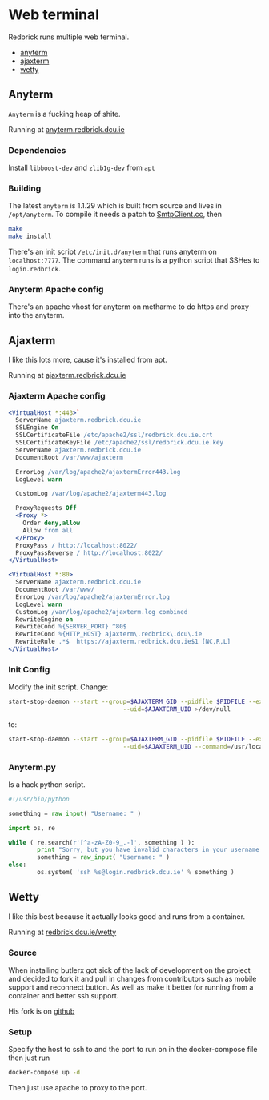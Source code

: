 # Web terminal

Redbrick runs multiple web terminal.

- [anyterm](#anyterm)
- [ajaxterm](#ajaxterm)
- [wetty](#wetty)

## Anyterm

`Anyterm` is a fucking heap of shite.

Running at [anyterm.redbrick.dcu.ie](https://anyterm.redbrick.dcu.ie)

### Dependencies

Install `libboost-dev` and `zlib1g-dev` from `apt`

### Building

The latest `anyterm` is 1.1.29 which is built from source and lives in
`/opt/anyterm`. To compile it needs a patch to
[SmtpClient.cc](https://github.com/gentoo/gentoo-portage-rsync-mirror/blob/master/www-apache/anyterm/files/anyterm-1.1.29-gcc-4.4.patch),
then

```bash
make
make install
```

There's an init script `/etc/init.d/anyterm` that runs anyterm on
`localhost:7777`. The command `anyterm` runs is a python script that SSHes to
`login.redbrick`.

### Anyterm Apache config

There's an apache vhost for anyterm on metharme to do https and proxy into the
anyterm.

## Ajaxterm

I like this lots more, cause it's installed from apt.

Running at [ajaxterm.redbrick.dcu.ie](https://ajaxterm.redbrick.dcu.ie)

### Ajaxterm Apache config

```apache
<VirtualHost *:443>`
  ServerName ajaxterm.redbrick.dcu.ie
  SSLEngine On
  SSLCertificateFile /etc/apache2/ssl/redbrick.dcu.ie.crt
  SSLCertificateKeyFile /etc/apache2/ssl/redbrick.dcu.ie.key
  ServerName ajaxterm.redbrick.dcu.ie
  DocumentRoot /var/www/ajaxterm

  ErrorLog /var/log/apache2/ajaxtermError443.log
  LogLevel warn

  CustomLog /var/log/apache2/ajaxterm443.log

  ProxyRequests Off
  <Proxy *>
    Order deny,allow
    Allow from all
  </Proxy>
  ProxyPass / http://localhost:8022/
  ProxyPassReverse / http://localhost:8022/
</VirtualHost>

<VirtualHost *:80>
  ServerName ajaxterm.redbrick.dcu.ie
  DocumentRoot /var/www/
  ErrorLog /var/log/apache2/ajaxtermError.log
  LogLevel warn
  CustomLog /var/log/apache2/ajaxterm.log combined
  RewriteEngine on
  RewriteCond %{SERVER_PORT} ^80$
  RewriteCond %{HTTP_HOST} ajaxterm\.redbrick\.dcu\.ie
  RewriteRule .*$  https://ajaxterm.redbrick.dcu.ie$1 [NC,R,L]
</VirtualHost>
```

### Init Config

Modify the init script. Change:

```bash
start-stop-daemon --start --group=$AJAXTERM_GID --pidfile $PIDFILE --exec $DAEMON -- --daemon --port=$PORT --serverport=$SERVERPORT \
                                --uid=$AJAXTERM_UID >/dev/null
```

to:

```bash
start-stop-daemon --start --group=$AJAXTERM_GID --pidfile $PIDFILE --exec $DAEMON -- --daemon --port=$PORT --serverport=$SERVERPORT \
                                --uid=$AJAXTERM_UID --command=/usr/local/bin/anyterm.py >/dev/null
```

### Anyterm.py

Is a hack python script.

```python
#!/usr/bin/python

something = raw_input( "Username: " )

import os, re

while ( re.search(r'[^a-zA-Z0-9_.-]', something ) ):
        print "Sorry, but you have invalid characters in your username. Please try again!"
        something = raw_input( "Username: " )
else:
        os.system( 'ssh %s@login.redbrick.dcu.ie' % something )
```

## Wetty

I like this best because it actually looks good and runs from a container.

Running at [redbrick.dcu.ie/wetty](https://redbrick.dcu.ie/wetty)

### Source

When installing butlerx got sick of the lack of development on the project and
decided to fork it and pull in changes from contributors such as mobile support
and reconnect button. As well as make it better for running from a container and
better ssh support.

His fork is on [github](https://github.com/butlerx/wetty)

### Setup

Specify the host to ssh to and the port to run on in the docker-compose file
then just run

```bash
docker-compose up -d
```

Then just use apache to proxy to the port.

